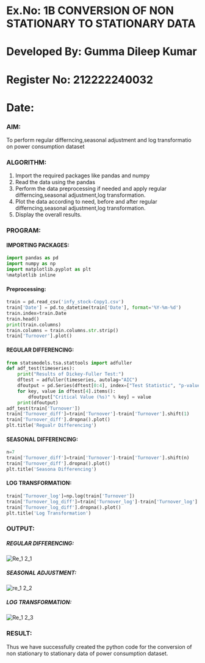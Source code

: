 # Ex.No: 1B                     CONVERSION OF NON STATIONARY TO STATIONARY DATA

# Developed By: Gumma Dileep Kumar

# Register No: 212222240032

# Date: 

### AIM:
To perform regular differncing,seasonal adjustment and log transformatio on power consumption dataset

### ALGORITHM:
1. Import the required packages like pandas and numpy
2. Read the data using the pandas
3. Perform the data preprocessing if needed and apply regular differncing,seasonal adjustment,log transformation.
4. Plot the data according to need, before and after regular differncing,seasonal adjustment,log transformation.
5. Display the overall results.
### PROGRAM:
#### IMPORTING PACKAGES:
```python
import pandas as pd
import numpy as np
import matplotlib.pyplot as plt
%matplotlib inline
```

#### Preprocessing:
```python
train = pd.read_csv('infy_stock-Copy1.csv')
train['Date'] = pd.to_datetime(train['Date'], format='%Y-%m-%d')
train.index=train.Date
train.head()
print(train.columns)
train.columns = train.columns.str.strip()
train['Turnover'].plot()
```

#### REGULAR DIFFERENCING:
```python
from statsmodels.tsa.stattools import adfuller
def adf_test(timeseries):
    print("Results of Dickey-Fuller Test:")
    dftest = adfuller(timeseries, autolag="AIC")
    dfoutput = pd.Series(dftest[0:4], index=["Test Statistic", "p-value", "#Lags Used", "Number of Observations Used"])
    for key, value in dftest[4].items():
        dfoutput["Critical Value (%s)" % key] = value
    print(dfoutput)
adf_test(train['Turnover'])
train['Turnover_diff']=train['Turnover']-train['Turnover'].shift(1)
train['Turnover_diff'].dropna().plot()
plt.title('Regualr Differencing')
```

#### SEASONAL DIFFERENCING:
```python
n=7
train['Turnover_diff']=train['Turnover']-train['Turnover'].shift(n)
train['Turnover_diff'].dropna().plot()
plt.title('Seasona Differencing')

```

#### LOG TRANSFORMATION:
```python
train['Turnover_log']=np.log(train['Turnover'])
train['Turnover_log_diff']=train['Turnover_log']-train['Turnover_log'].shift(1)
train['Turnover_log_diff'].dropna().plot()
plt.title('Log Transformation')
```


### OUTPUT:


##### REGULAR DIFFERENCING:

![Re_1 2_1](https://github.com/user-attachments/assets/b2112a16-5849-4ac6-afdb-b4f83761b795)



##### SEASONAL ADJUSTMENT:

![re_1 2_2](https://github.com/user-attachments/assets/3b00aaa7-9d5c-421f-9c12-c58644a2bd1d)



##### LOG TRANSFORMATION:

![Re_1 2_3](https://github.com/user-attachments/assets/31755f97-a66a-4494-92be-8882c2856516)



### RESULT:

Thus we have successfully created the python code for the conversion of non stationary to stationary data of power consumption dataset.
